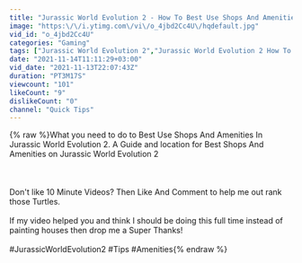 ```yaml
---
title: "Jurassic World Evolution 2 - How To Best Use Shops And Amenities"
image: "https:\/\/i.ytimg.com\/vi\/o_4jbd2Cc4U\/hqdefault.jpg"
vid_id: "o_4jbd2Cc4U"
categories: "Gaming"
tags: ["Jurassic World Evolution 2","Jurassic World Evolution 2 How To Best Use Shops And Amenities","How To Best Use Shops And Amenities Jurassic World Evolution 2"]
date: "2021-11-14T11:11:29+03:00"
vid_date: "2021-11-13T22:07:43Z"
duration: "PT3M17S"
viewcount: "101"
likeCount: "9"
dislikeCount: "0"
channel: "Quick Tips"
---
```

{% raw %}What you need to do to Best Use Shops And Amenities In Jurassic World Evolution 2. A Guide and location for Best Shops And Amenities on Jurassic World Evolution 2<br /><br /><br /><br />Don't like 10 Minute Videos? Then Like And Comment to help me out rank those Turtles.<br /><br />If my video helped you and think I should be doing this full time instead of painting houses then drop me a Super Thanks! <br /><br />#JurassicWorldEvolution2 #Tips #Amenities{% endraw %}
